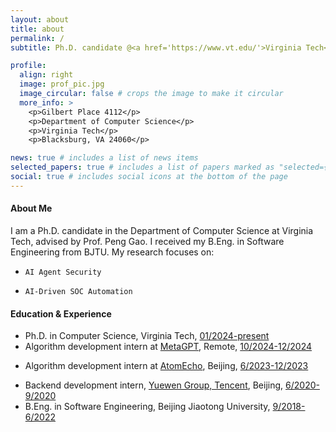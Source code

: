 ```yaml
---
layout: about
title: about
permalink: /
subtitle: Ph.D. candidate @<a href='https://www.vt.edu/'>Virginia Tech</a>, <a href='https://cs.vt.edu/'>Department of Computer Science</a>.

profile:
  align: right
  image: prof_pic.jpg
  image_circular: false # crops the image to make it circular
  more_info: >
    <p>Gilbert Place 4112</p>
    <p>Department of Computer Science</p>
    <p>Virginia Tech</p>
    <p>Blacksburg, VA 24060</p>

news: true # includes a list of news items
selected_papers: true # includes a list of papers marked as "selected={true}"
social: true # includes social icons at the bottom of the page
---
```


#### About Me

I am a Ph.D. candidate in the Department of Computer Science at Virginia Tech, advised by Prof. Peng Gao. I received my B.Eng. in Software Engineering from BJTU.
My research focuses on:

<!-- - `Automated and AI-assisted security operations (SecOps)` -->
- `AI Agent Security`
<!-- - `CTI-Augmented Security Operations`  -->
- `AI-Driven SOC Automation`
<!-- - `AI-Driven Software Analysis`  -->

#### Education & Experience

- Ph.D. in Computer Science, Virginia Tech, <u>01/2024-present</u>
- Algorithm development intern at <a href='https://metagpt.ai/'>MetaGPT</a>, Remote, <u>10/2024-12/2024</u>
<!-- - Research intern at <a href='https://llama.family/'>Llama Family</a>, Beijing, <u>09/2023-12/2023</u> -->
- Algorithm development intern at <a href='https://www.atomecho.cn/'>AtomEcho</a>, Beijing, <u>6/2023-12/2023</u>
<!-- - Research assistant, Chinese University of Hong Kong, <u>9/2022-06/2023</u> -->
- Backend development intern, <a href='https://www.yuewen.com/'>Yuewen Group, Tencent</a>, Beijing, <u>6/2020-9/2020</u>
- B.Eng. in Software Engineering, Beijing Jiaotong University, <u>9/2018-6/2022</u>
